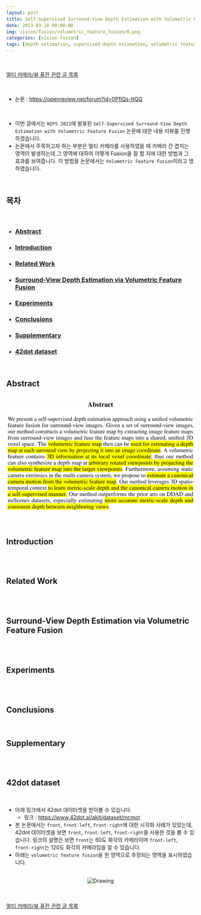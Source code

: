 ```yaml
---
layout: post
title: Self-Supervised Surround-View Depth Estimation with Volumetric Feature Fusion
date: 2023-03-18 00:00:00
img: vision/fusion/volumetric_feature_fusion/0.png
categories: [vision-fusion]
tags: [depth estimation, supervised depth estimation, volumetric feature fusion] # add tag
---
```


<br>

[멀티 카메라/뷰 퓨전 관련 글 목록](https://gaussian37.github.io/vision-fusion-table/)

<br>

- 논문 : https://openreview.net/forum?id=0PfIQs-ttQQ

<br>

- 이번 글에서는 `NIPS 2022`에 발표된 `Self-Supervised Surround-View Depth Estimation with Volumetric Feature Fusion` 논문에 대한 내용 리뷰를 진행하겠습니다.
- 논문에서 주목하고자 하는 부분은 멀티 카메라를 사용하였을 때 카메라 간 겹치는 영역이 발생하는데 그 영역에 대하여 어떻게 Fusion을 잘 할 지에 대한 방법과 그 효과를 보여줍니다. 이 방법을 논문에서는 `Volumetric Feature Fusion`이라고 명하였습니다.

<br>

## **목차**

<br>

- ### [Abstract](#)
- ### [Introduction](#)
- ### [Related Work](#)
- ### [Surround-View Depth Estimation via Volumetric Feature Fusion](#)
- ### [Experiments](#)
- ### [Conclusions](#)
- ### [Supplementary](#)
- ### [42dot dataset](#)

<br>

## **Abstract**

<br>
<center><img src="../assets/img/vision/fusion/volumetric_feature_fusion/2.png" alt="Drawing" style="width: 600px;"/></center>
<br>

<br>


## **Introduction**

<br>

<br>


## **Related Work**

<br>

<br>


## **Surround-View Depth Estimation via Volumetric Feature Fusion**

<br>

<br>


## **Experiments**

<br>

<br>


## **Conclusions**

<br>

## **Supplementary**

<br>

<br>


## **42dot dataset**

<br>

- 아래 링크에서 42dot 데이터셋을 받아볼 수 있습니다.
    - 링크 : https://www.42dot.ai/akit/dataset/mcmot
- 본 논문에서는 `front`, `front-left`, `front-right`에 대한 시각화 사례가 있었는데, 42dot 데이터셋을 보면 `front`, `front-left`, `front-right`을 사용한 것을 볼 수 있습니다. 링크의 설명은 보면 `front`는 60도 화각의 카메라이며 `front-left`, `front-right`는 120도 화각의 카메라임을 알 수 있습니다.
- 아래는 `volumetric feature fusion`을 한 영역으로 추정되는 영역을 표시하였습니다.

<br>
<center><img src="../assets/img/vision/fusion/volumetric_feature_fusion/1.png" alt="Drawing" style="width: 800px;"/></center>
<br>

<br>

[멀티 카메라/뷰 퓨전 관련 글 목록](https://gaussian37.github.io/vision-fusion-table/)

<br>
